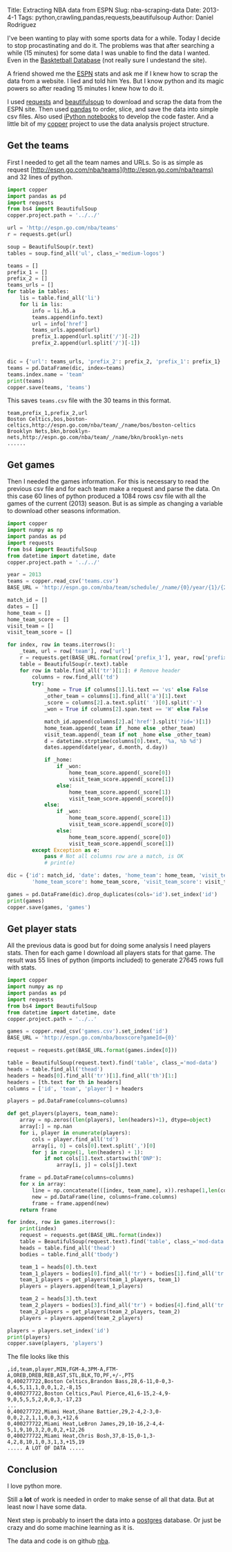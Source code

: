 Title: Extracting NBA data from ESPN
Slug: nba-scraping-data
Date: 2013-4-1
Tags: python,crawling,pandas,requests,beautifulsoup
Author: Daniel Rodriguez

I've been wanting to play with some sports data for a while. Today I decide to
stop procastinating and do it. The problems was that after searching a
while (15 minutes) for some data I was unable to find the data I wanted.
Even in the [Basktetball Database](http://www.databasebasketball.com/)
(not really sure I undestand the site).

A friend showed me the [ESPN](http://espn.go.com/nba/) stats and ask me if I
knew how to scrap the data from a website. I lied and told him Yes.
But I know python and its magic powers so after reading 15 minutes I knew how to do it.

I used [requests](http://docs.python-requests.org/en/latest/) and
[beautifulsoup](http://www.crummy.com/software/BeautifulSoup/) to download and
scrap the data from the ESPN site. Then used [pandas](http://pandas.pydata.org/)
to order, slice, and save the data into simple csv files. Also used
[iPython notebooks](http://ipython.org/) to develop the code faster.
And a little bit of my [copper](https://github.com/danielfrg/copper)
project to use the data analysis project structure.

## Get the teams

First I needed to get all the team names and URLs. So is as simple as request
[http://espn.go.com/nba/teams](http://espn.go.com/nba/teams) and 32 lines of python.

```python
import copper
import pandas as pd
import requests
from bs4 import BeautifulSoup
copper.project.path = '../../'

url = 'http://espn.go.com/nba/teams'
r = requests.get(url)

soup = BeautifulSoup(r.text)
tables = soup.find_all('ul', class_='medium-logos')

teams = []
prefix_1 = []
prefix_2 = []
teams_urls = []
for table in tables:
    lis = table.find_all('li')
    for li in lis:
        info = li.h5.a
        teams.append(info.text)
        url = info['href']
        teams_urls.append(url)
        prefix_1.append(url.split('/')[-2])
        prefix_2.append(url.split('/')[-1])


dic = {'url': teams_urls, 'prefix_2': prefix_2, 'prefix_1': prefix_1}
teams = pd.DataFrame(dic, index=teams)
teams.index.name = 'team'
print(teams)
copper.save(teams, 'teams')
```

This saves `teams.csv` file with the 30 teams in this format.

```csv
team,prefix_1,prefix_2,url
Boston Celtics,bos,boston-celtics,http://espn.go.com/nba/team/_/name/bos/boston-celtics
Brooklyn Nets,bkn,brooklyn-nets,http://espn.go.com/nba/team/_/name/bkn/brooklyn-nets
......
```

## Get games

Then I needed the games information. For this is necessary to read the previous
csv file and for each team make a request and parse the data. On this case
60 lines of python produced a 1084 rows csv file with all the games of the current
(2013) season. But is as simple as changing a variable to download other seasons information.

```python
import copper
import numpy as np
import pandas as pd
import requests
from bs4 import BeautifulSoup
from datetime import datetime, date
copper.project.path = '../../'

year = 2013
teams = copper.read_csv('teams.csv')
BASE_URL = 'http://espn.go.com/nba/team/schedule/_/name/{0}/year/{1}/{2}'

match_id = []
dates = []
home_team = []
home_team_score = []
visit_team = []
visit_team_score = []

for index, row in teams.iterrows():
    _team, url = row['team'], row['url']
    r = requests.get(BASE_URL.format(row['prefix_1'], year, row['prefix_2']))
    table = BeautifulSoup(r.text).table
    for row in table.find_all('tr')[1:]: # Remove header
        columns = row.find_all('td')
        try:
            _home = True if columns[1].li.text == 'vs' else False
            _other_team = columns[1].find_all('a')[1].text
            _score = columns[2].a.text.split(' ')[0].split('-')
            _won = True if columns[2].span.text == 'W' else False

            match_id.append(columns[2].a['href'].split('?id=')[1])
            home_team.append(_team if _home else _other_team)
            visit_team.append(_team if not _home else _other_team)
            d = datetime.strptime(columns[0].text, '%a, %b %d')
            dates.append(date(year, d.month, d.day))

            if _home:
                if _won:
                    home_team_score.append(_score[0])
                    visit_team_score.append(_score[1])
                else:
                    home_team_score.append(_score[1])
                    visit_team_score.append(_score[0])
            else:
                if _won:
                    home_team_score.append(_score[1])
                    visit_team_score.append(_score[0])
                else:
                    home_team_score.append(_score[0])
                    visit_team_score.append(_score[1])
        except Exception as e:
            pass # Not all columns row are a match, is OK
            # print(e)

dic = {'id': match_id, 'date': dates, 'home_team': home_team, 'visit_team': visit_team,
        'home_team_score': home_team_score, 'visit_team_score': visit_team_score}

games = pd.DataFrame(dic).drop_duplicates(cols='id').set_index('id')
print(games)
copper.save(games, 'games')
```

## Get player stats

All the previous data is good but for doing some analysis I need players stats.
Then for each game I download all players stats for that game. The result was
55 lines of python (imports included) to generate 27645 rows full with stats.

``` python
import copper
import numpy as np
import pandas as pd
import requests
from bs4 import BeautifulSoup
from datetime import datetime, date
copper.project.path = '../..'

games = copper.read_csv('games.csv').set_index('id')
BASE_URL = 'http://espn.go.com/nba/boxscore?gameId={0}'

request = requests.get(BASE_URL.format(games.index[0]))

table = BeautifulSoup(request.text).find('table', class_='mod-data')
heads = table.find_all('thead')
headers = heads[0].find_all('tr')[1].find_all('th')[1:]
headers = [th.text for th in headers]
columns = ['id', 'team', 'player'] + headers

players = pd.DataFrame(columns=columns)

def get_players(players, team_name):
    array = np.zeros((len(players), len(headers)+1), dtype=object)
    array[:] = np.nan
    for i, player in enumerate(players):
        cols = player.find_all('td')
        array[i, 0] = cols[0].text.split(',')[0]
        for j in range(1, len(headers) + 1):
            if not cols[1].text.startswith('DNP'):
                array[i, j] = cols[j].text

    frame = pd.DataFrame(columns=columns)
    for x in array:
        line = np.concatenate(([index, team_name], x)).reshape(1,len(columns))
        new = pd.DataFrame(line, columns=frame.columns)
        frame = frame.append(new)
    return frame

for index, row in games.iterrows():
    print(index)
    request = requests.get(BASE_URL.format(index))
    table = BeautifulSoup(request.text).find('table', class_='mod-data')
    heads = table.find_all('thead')
    bodies = table.find_all('tbody')

    team_1 = heads[0].th.text
    team_1_players = bodies[0].find_all('tr') + bodies[1].find_all('tr')
    team_1_players = get_players(team_1_players, team_1)
    players = players.append(team_1_players)

    team_2 = heads[3].th.text
    team_2_players = bodies[3].find_all('tr') + bodies[4].find_all('tr')
    team_2_players = get_players(team_2_players, team_2)
    players = players.append(team_2_players)

players = players.set_index('id')
print(players)
copper.save(players, 'players')
```

The file looks like this
```
,id,team,player,MIN,FGM-A,3PM-A,FTM-A,OREB,DREB,REB,AST,STL,BLK,TO,PF,+/-,PTS
0,400277722,Boston Celtics,Brandon Bass,28,6-11,0-0,3-4,6,5,11,1,0,0,1,2,-8,15
0,400277722,Boston Celtics,Paul Pierce,41,6-15,2-4,9-9,0,5,5,5,2,0,0,3,-17,23
...
0,400277722,Miami Heat,Shane Battier,29,2-4,2-3,0-0,0,2,2,1,1,0,0,3,+12,6
0,400277722,Miami Heat,LeBron James,29,10-16,2-4,4-5,1,9,10,3,2,0,0,2,+12,26
0,400277722,Miami Heat,Chris Bosh,37,8-15,0-1,3-4,2,8,10,1,0,3,1,3,+15,19
..... A LOT OF DATA .....
```

## Conclusion

I love python more.

Still a **lot** of work is needed in order to make sense of all that data. But
at least now I have some data.

Next step is probably to insert the data into a [postgres](http://www.postgresql.org/)
database. Or just be crazy and do some machine learning as it is.

The data and code is on github [nba](https://github.com/danielfrg/nba).